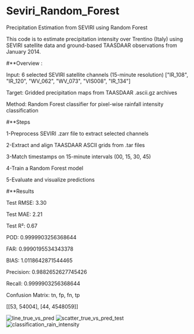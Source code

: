 # Seviri_Random_Forest
Precipitation Estimation from SEVIRI using Random Forest

This code is to estimate precipitation intensity over Trentino (Italy) using SEVIRI satellite data and ground-based TAASDAAR observations from January 2014.

#**Overview :

  Input: 6 selected SEVIRI satellite channels (15-minute resolution) ["IR_108", "IR_120", "WV_062", "WV_073", "VIS008", "IR_134"]
  
  Target: Gridded precipitation maps from TAASDAAR .ascii.gz archives
  
  Method: Random Forest classifier for pixel-wise rainfall intensity classification


#**Steps

   1-Preprocess SEVIRI .zarr file to extract selected channels
   
   2-Extract and align TAASDAAR ASCII grids from .tar files
   
   3-Match timestamps on 15-minute intervals (00, 15, 30, 45)
   
   4-Train a Random Forest model
   
   5-Evaluate and visualize predictions
   

#**Results

Test RMSE: 3.30

Test MAE: 2.21

Test R²: 0.67


POD: 0.9999903256368644

FAR: 0.9990195534343378

BIAS: 1.0118642871544465

Precision: 0.9882652627745426

Recall: 0.9999903256368644

Confusion Matrix:
tn, fp, fn, tp 

[[53, 54004], [44, 4548059]]

![line_true_vs_pred](https://github.com/user-attachments/assets/7c877323-307e-4360-804c-dcc5f612092f)
![scatter_true_vs_pred_test](https://github.com/user-attachments/assets/5552143f-ed17-4add-aa69-9b522dc5d3a4)
![classification_rain_intensity](https://github.com/user-attachments/assets/ef09c8ae-fdbf-4f9d-8ea7-1596df22d8d8)
